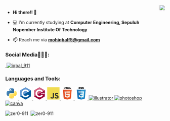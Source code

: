 <img align="right" src="https://media.giphy.com/media/9mH5k7ZiXkjtNEQTMU/giphy.gif" height="300">

- **Hi there!! 👋**


- 💻 I’m currently studying at **Computer Engineering, Sepuluh Nopember Institute Of Technology**

- 📫 Reach me via **mohiqbalf5@gmail.com**


<h3 align="left">Social Media👻👻👻:</h3>
<p align="left">
<a href="https://instagram.com/iqbal_911" target="_blank"><img align="center"> <img src= "https://upload.wikimedia.org/wikipedia/commons/e/e7/Instagram_logo_2016.svg" alt="iqbal_911"width="40" height="40" /> </a>
</p>

<h3 align="left">Languages and Tools:</h3>
<p align="left">
<a href="https://www.python.org" target="_blank"> <img src="https://raw.githubusercontent.com/devicons/devicon/master/icons/python/python-original.svg" alt="python" width="40" height="40"/> </a> 
<a href="https://www.cprogramming.com/" target="_blank"> <img src="https://raw.githubusercontent.com/devicons/devicon/master/icons/c/c-original.svg" alt="c" width="40" height="40"/> </a> 
<a href="https://www.w3schools.com/cpp/" target="_blank"> <img src="https://raw.githubusercontent.com/devicons/devicon/master/icons/cplusplus/cplusplus-original.svg" alt="cplusplus" width="40" height="40"/> </a> 
<a href="https://developer.mozilla.org/en-US/docs/Web/JavaScript" target="_blank"> <img src="https://raw.githubusercontent.com/devicons/devicon/master/icons/javascript/javascript-original.svg" alt="javascript" width="40" height="40"/> </a>  
<a href="https://www.w3.org/html/" target="_blank"> <img src="https://raw.githubusercontent.com/devicons/devicon/master/icons/html5/html5-original-wordmark.svg" alt="html5" width="40" height="40"/> </a> 
<a href="https://www.w3schools.com/css/" target="_blank"> <img src="https://raw.githubusercontent.com/devicons/devicon/master/icons/css3/css3-original-wordmark.svg" alt="css3" width="40" height="40"/> </a> 
<a href="https://www.adobe.com/in/products/illustrator.html" target="_blank"> <img src="https://upload.wikimedia.org/wikipedia/commons/f/fb/Adobe_Illustrator_CC_icon.svg" alt="illustrator" width="40" height="40"/> </a> 
<a href="https://www.adobe.com/products/photoshop.html" target="_blank"> <img src="https://upload.wikimedia.org/wikipedia/commons/a/af/Adobe_Photoshop_CC_icon.svg" alt="photoshop" width="40" height="40"/> </a> 
<a href="https://www.canva.com/" target="_blank"> <img src="https://upload.wikimedia.org/wikipedia/commons/3/3b/Canva_Logo.png" alt="canva" width="40" height="40"/> </a> 
</p>

<p><img align="center" src="https://github-readme-stats.vercel.app/api?username=zer0-911&show_icons=true&locale=en&theme=nord" alt="zer0-911" height="150"/>&nbsp;&nbsp;<img align="center" src="https://github-readme-stats.vercel.app/api/top-langs?username=zer0-911&show_icons=true&locale=en&layout=compact&theme=nord" alt="zer0-911" height="150" /></p>


